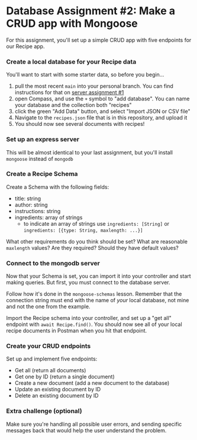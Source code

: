 # Database Assignment #2: Make a CRUD app with Mongoose

For this assignment, you'll set up a simple CRUD app with five endpoints for our Recipe app.

### Create a local database for your Recipe data

You'll want to start with some starter data, so before you begin...

1. pull the most recent `main` into your personal branch. You can find instructions for that on [server assignment #1](../../4-server/assignments/server-assignment-1.md)
1. open Compass, and use the `+` symbol to "add database". You can name your database and the collection both "recipes"
1. click the green "Add Data" button, and select "Import JSON or CSV file"
1. Navigate to the `recipes.json` file that is in this repository, and upload it
1. You should now see several documents with recipes!

### Set up an express server

This will be almost identical to your last assignment, but you'll install `mongoose` instead of `mongodb`

### Create a Recipe Schema

Create a Schema with the following fields:

- title: string
- author: string
- instructions: string
- ingredients: array of strings
  - to indicate an array of strings use `ingredients: [String]` or `ingredients: [{type: String, maxlength: ...}]`

What other requirements do you think should be set? What are reasonable `maxlength` values? Are they required? Should they have default values?

### Connect to the mongodb server

Now that your Schema is set, you can import it into your controller and start making queries. But first, you must connect to the database server.

Follow how it's done in the `mongoose-schemas` lesson. Remember that the connection string must end with the name of _your_ local database, not mine and not the one from the example.

Import the Recipe schema into your controller, and set up a "get all" endpoint with `await Recipe.find()`. You should now see all of your local recipe documents in Postman when you hit that endpoint.

### Create your CRUD endpoints

Set up and implement five endpoints:

- Get all (return all documents)
- Get one by ID (return a single document)
- Create a new document (add a new document to the database)
- Update an existing document by ID
- Delete an existing document by ID

### Extra challenge (optional)

Make sure you're handling all possible user errors, and sending specific messages back that would help the user understand the problem.
